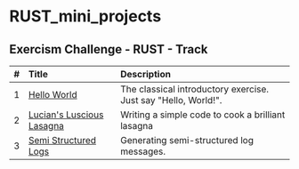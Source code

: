 # RUST_mini_projects

## Exercism Challenge - RUST - Track
| #  | Title     | Description                |
| :-------- | :------- | :------------------------- |
| 1 | [Hello World](https://exercism.org/tracks/rust/exercises/hello-world)   | The classical introductory exercise. Just say "Hello, World!". |
| 2 | [Lucian's Luscious Lasagna](https://exercism.org/tracks/rust/exercises/lucians-luscious-lasagna)   |  Writing a simple code to cook a brilliant lasagna  |
| 3 | [Semi Structured Logs](https://exercism.org/tracks/rust/exercises/semi-structured-logs)   | Generating semi-structured log messages. |


